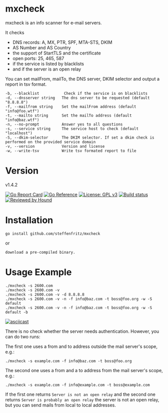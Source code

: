 # mxcheck

mxcheck is an info scanner for e-mail servers.

It checks 
  * DNS records: A, MX, PTR, SPF, MTA-STS, DKIM
  * AS Number and AS Country
  * the support of StartTLS and the certificate
  * open ports: 25, 465, 587
  * if the service is listed by blacklists
  * and if the server is an open relay

You can set mailFrom, mailTo, the DNS server, DKIM selector and output a report in tsv format.


    -b, --blacklist           Check if the service is on blacklists
    -d, --dnsserver string   The dns server to be requested (default "8.8.8.8")
    -f, --mailfrom string    Set the mailFrom address (default "info@foo.wtf")
    -t, --mailto string      Set the mailTo address (default "info@baz.wtf")
    -n, --no-prompt          Answer yes to all questions
    -s, --service string     The service host to check (default "localhost")
    -S, --dkim-selector      The DKIM selector. If set a dkim check is performed on the provided service domain
    -v, --version            Version and license
    -w, --write-tsv          Write tsv formated report to file
    


# Version

v1.4.2

[![Go Report Card](https://goreportcard.com/badge/github.com/steffenfritz/mxcheck)](https://goreportcard.com/report/github.com/steffenfritz/mxcheck) 
[![Go Reference](https://pkg.go.dev/badge/github.com/steffenfritz/mxcheck.svg)](https://pkg.go.dev/github.com/steffenfritz/mxcheck)
[![License: GPL v3](https://img.shields.io/badge/License-GPLv3-blue.svg)](https://www.gnu.org/licenses/gpl-3.0)
[![Build status](https://ci.appveyor.com/api/projects/status/l6d32n4ax02f6ku2?svg=true)](https://ci.appveyor.com/project/steffenfritz/mxcheck)
[![Reviewed by Hound](https://img.shields.io/badge/Reviewed_by-Hound-8E64B0.svg)](https://houndci.com)

# Installation

    go install github.com/steffenfritz/mxcheck
    
or

    download a pre-compiled binary.

# Usage Example

    ./mxcheck -s 2600.com
    ./mxcheck -s 2600.com -v
    ./mxcheck -s 2600.com -v -d 8.8.8.8
    ./mxcheck -s 2600.com -v -n -f info@baz.com -t boss@foo.org -w -S default
    ./mxcheck -s 2600.com -v -n -f info@baz.com -t boss@foo.org -w -S default -b
    
   [![asciicast](https://asciinema.org/a/471229.svg)](https://asciinema.org/a/471229)
    

There is no check whether the server needs authentication. However, you can do two runs:

The first one uses a from and to address outside the mail server's scope, e.g.:

    ./mxcheck -s example.com -f info@baz.com -t boss@foo.org

The second one uses a from and a to address from the mail server's scope, e.g.:

    ./mxcheck -s example.com -f info@example.com -t boss@example.com

If the first one returns ``Server is not an open relay`` and the second one returns `Server is probably an open relay` the server is not an open relay, but you can send mails from local to local addresses.

